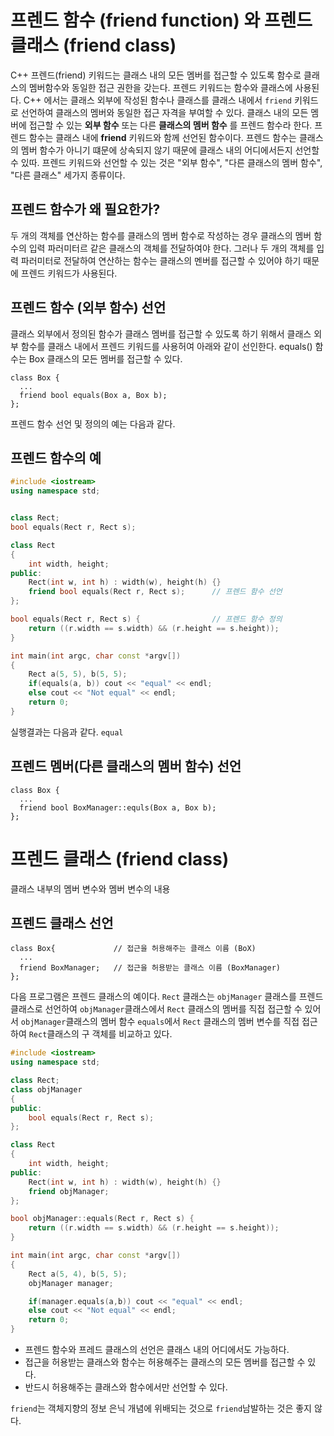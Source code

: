 # 프렌드 함수 (friend function) 와 프렌드 클래스 (friend class)

C++ 프렌드(friend) 키워드는 클래스 내의 모든 멤버를 접근할 수 있도록 함수로 클래스의 멤버함수와 동일한 접근 권한을 갖는다. 프렌드 키워드는 함수와 클래스에 사용된다.
C++ 에서는 클래스 외부에 작성된 함수나 클래스를 클래스 내에서 ```friend``` 키워드로 선언하여 클래스의 멤버와 동일한 접근 자격을 부여할 수 있다. 
클래스 내의 모든 멤버에 접근할 수 있는 __**외부 함수**__ 또는 다른 __**클래스의 멤버 함수**__ 를 프렌드 함수라 한다. 프렌드 함수는 클래스 내에 **friend** 키워드와 함께 선언된 함수이다.
프렌드 함수는 클래스의 멤버 함수가 아니기 떄문에 상속되지 않기 때문에 클래스 내의 어디에서든지 선언할 수 있따. 프렌드 키워드와 선언할 수 있는 것은 "외부 함수", "다른 클래스의 멤버 함수", "다른 클래스" 세가지 종류이다.

## 프렌드 함수가 왜 필요한가?

두 개의 객체를 연산하는 함수를 클래스의 멤버 함수로 작성하는 경우 클래스의 멤버 함수의 입력 파러미터르 같은 클래스의 객체를 전달하여야 한다. 
그러나 두 개의 객체를 입력 파러미터로 전달하여 연산하는 함수는 클래스의 멘버를 접근할 수 있어야 하기 때문에 프렌드 키워드가 사용된다. 

## 프렌드 함수 (외부 함수) 선언 
클래스 외부에서 정의된 함수가 클래스 멤버를 접근할 수 있도록 하기 위해서 클래스 외부 함수를 클래스 내에서 프렌드 키워드를 사용허여 아래와 같이 선인한다.
equals() 함수는 Box 클래스의 모든 멤버를 접근할 수 있다.
```
class Box {
  ...
  friend bool equals(Box a, Box b); 
};
```
프렌드 함수 선언 및 정의의 예는 다음과 같다.

## 프렌드 함수의 예
```C++
#include <iostream>
using namespace std;


class Rect;
bool equals(Rect r, Rect s);

class Rect
{
	int width, height;
public:
	Rect(int w, int h) : width(w), height(h) {}
	friend bool equals(Rect r, Rect s);      // 프렌드 함수 선언
};

bool equals(Rect r, Rect s) {				 // 프렌드 함수 정의 
	return ((r.width == s.width) && (r.height == s.height));
}     

int main(int argc, char const *argv[])
{
	Rect a(5, 5), b(5, 5);
	if(equals(a, b)) cout << "equal" << endl;
	else cout << "Not equal" << endl;
	return 0;
}
```
실행결과는 다음과 같다.
```equal```

## 프렌드 멤버(다른 클래스의 멤버 함수) 선언 

```
class Box {
  ...
  friend bool BoxManager::equls(Box a, Box b);
};
```
# 프렌드 클래스 (friend class)
클래스 내부의 멤버 변수와 멤버 변수의 내용

## 프렌드 클래스 선언

```
class Box{             // 접근을 허용해주는 클래스 이름 (BoX)
  ...
  friend BoxManager;   // 접근을 허용받는 클래스 이름 (BoxManager)
};
```
다음 프로그램은 프렌드 클래스의 예이다. ```Rect``` 클래스는 ```objManager``` 클래스를 
프렌드 클래스로 선언하여 ```objManager```클래스에서 ```Rect``` 클래스의 멤버를 직접 접근할 수 
있어서 ```objManager```클래스의 멤버 함수 ```equals```에서 ```Rect``` 클래스의 멤버 변수를 
직접 접근하여 ```Rect```클래스의 구 객체를 비교하고 있다. 

```C++
#include <iostream>
using namespace std;

class Rect;
class objManager
{
public:
	bool equals(Rect r, Rect s);
};

class Rect
{
	int width, height;
public:
	Rect(int w, int h) : width(w), height(h) {}
	friend objManager;               		
};

bool objManager::equals(Rect r, Rect s) {	
	return ((r.width == s.width) && (r.height == s.height));
}     

int main(int argc, char const *argv[])
{
	Rect a(5, 4), b(5, 5);
	objManager manager;

	if(manager.equals(a,b)) cout << "equal" << endl;
	else cout << "Not equal" << endl;
	return 0;
}
```
 
* 프렌드 함수와 프레드 클래스의 선언은 클래스 내의 어디에서도 가능하다.
* 접근을 허용받는 클래스와 함수는 허용해주는 클래스의 모든 멤버를 접근할 수 있다.
* 반드시 허용해주는 클래스와 함수에서만 선언할 수 있다.

```friend```는 객체지향의 정보 은닉 개념에 위배되는 것으로 ```friend```남발하는 것은 좋지 않다.



